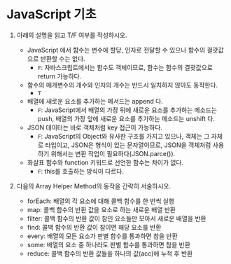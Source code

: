 # JavaScript 기초

1. 아래의 설명을 읽고 T/F 여부를 작성하시오.
   - JavaScript 에서 함수는 변수에 할당, 인자로 전달할 수 있으나 함수의 결괏값으로 반환할 수는 없다.
     - `F`: 자바스크립트에서는 함수도 객체이므로, 함수는 함수의 결괏값으로 return 가능하다.
   - 함수의 매개변수의 개수와 인자의 개수는 반드시 일치하지 않아도 동작한다.
     - `T`
   - 배열에 새로운 요소를 추가하는 메서드는 append 다.
     - `F`: JavaScript에서 배열의 가장 뒤에 새로운 요소를 추가하는 메소드는 push, 배열의 가장 앞에 새로운 요소를 추가하는 메소드는 unshift 다.
   - JSON 데이터는 바로 객체처럼 key 접근이 가능하다.
     - `F`: JavaScript의 Object와 유사한 구조를 가지고 있으나, 객체는 그 자체로 타입이고, JSON은 형식이 있는 문자열이므로, JSON을 객체처럼 사용하기 위해서는 변환 작업이 필요하다(JSON.parce()).
   - 화살표 함수와 function 키워드로 선언한 함수는 차이가 없다.
     - `F`: this를 호출하는 방식이 다르다.

2. 다음의 Array Helper Method의 동작을 간략히 서술하시오.
   - forEach: 배열의 각 요소에 대해 콜백 함수를 한 번씩 실행
   - map: 콜백 함수의 반환 값을 요소로 하는 새로운 배열 반환
   - filter: 콜백 함수의 반환 값이 참인 요소들만 모아서 새로운 배열을 반환
   - find: 콜백 함수의 반환 값이 참이면 해당 요소를 반환
   - every: 배열의 모든 요소가 판별 함수를 통과하면 참을 반환
   - some: 배열의 요소 중 하나라도 판별 함수를 통과하면 참을 반환
   - reduce: 콜백 함수의 반환 값들을 하나의 값(acc)에 누적 후 반환